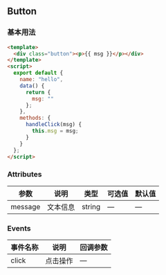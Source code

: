 ## Button

### 基本用法

```html
<template>
  <div class="button"><p>{{ msg }}</p></div>
</template>
<script>
  export default {
    name: "hello",
    data() {
      return {
        msg: ""
      };
    },
    methods: {
      handleClick(msg) {
        this.msg = msg;
      }
    }
  };
</script>
```

### Attributes

| 参数    | 说明     | 类型   | 可选值 | 默认值 |
| ------- | -------- | ------ | ------ | ------ |
| message | 文本信息 | string | —      | —      |

### Events

| 事件名称 | 说明     | 回调参数 |
| -------- | -------- | -------- |
| click    | 点击操作 | —        |

